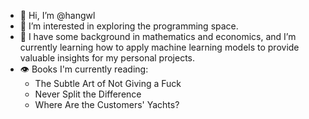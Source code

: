 - 👋 Hi, I’m @hangwl
- 👀 I’m interested in exploring the programming space.
- 🌱 I have some background in mathematics and economics, and I’m currently learning how to apply machine learning models to provide valuable insights for my personal projects.
- 👁️ Books I'm currently reading:
     - The Subtle Art of Not Giving a Fuck
     - Never Split the Difference
     - Where Are the Customers' Yachts?
<!---
hangwl/hangwl is a ✨ special ✨ repository because its `README.md` (this file) appears on your GitHub profile.
You can click the Preview link to take a look at your changes.
- 💞️ I’m looking to collaborate on ...
- 📫 How to reach me ...
--->
